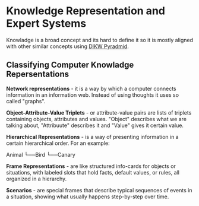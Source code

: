 # Knowledge Representation and Expert Systems

Knowladge is a broad concept and its hard to define it so it is mostly aligned with other similar concepts using [DIKW Pyradmid](https://en.wikipedia.org/wiki/DIKW_pyramid).

## Classifying Computer Knowladge Repersentations

**Network representations** - it is a way by which a computer connects information in an information web. Instead of using thoughts it uses so called "graphs".

**Object-Attribute-Value Triplets** - or attribute-value pairs are lists of triplets containing objects, attributes and values. "Object" describes what we are talking about, "Attribuute" describes it and "Value" gives it certain value.

**Hierarchical Representations** - is a way of presenting information in a certain hierarchical order.
For an example:

Animal
   └──Bird
        └──Canary

**Frame Representations** - are like structured info-cards for objects or situations, with labeled slots that hold facts, default values, or rules, all organized in a hierarchy.

**Scenarios** - are special frames that describe typical sequences of events in a situation, showing what usually happens step-by-step over time.

